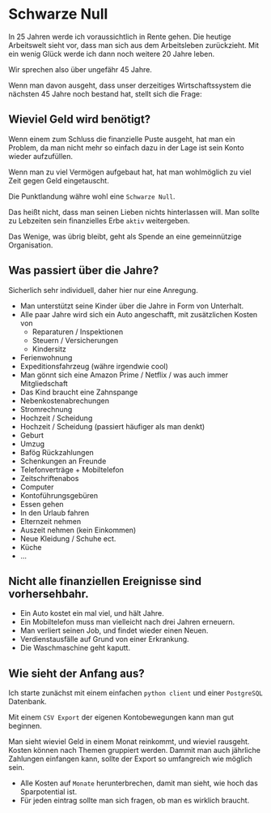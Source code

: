 # Schwarze Null 

In 25 Jahren werde ich voraussichtlich in Rente gehen.
Die heutige Arbeitswelt sieht vor, dass man sich aus dem Arbeitsleben zurückzieht.
Mit ein wenig Glück werde ich dann noch weitere 20 Jahre leben.

Wir sprechen also über ungefähr 45 Jahre.

Wenn man davon ausgeht, dass unser derzeitiges Wirtschaftssystem die nächsten 45 Jahre noch bestand hat, stellt sich die Frage:

## Wieviel Geld wird benötigt?

Wenn einem zum Schluss die finanzielle Puste ausgeht, hat man ein Problem, 
da man nicht mehr so einfach dazu in der Lage ist sein Konto wieder aufzufüllen.

Wenn man zu viel Vermögen aufgebaut hat, hat man wohlmöglich zu viel Zeit gegen Geld eingetauscht. 

Die Punktlandung währe wohl eine `Schwarze Null`.

Das heißt nicht, dass man seinen Lieben nichts hinterlassen will.
Man sollte zu Lebzeiten sein finanzielles Erbe `aktiv` weitergeben.

Das Wenige, was übrig bleibt, geht als Spende an eine gemeinnützige Organisation.

## Was passiert über die Jahre?

Sicherlich sehr individuell, daher hier nur eine Anregung.

* Man unterstützt seine Kinder über die Jahre in Form von Unterhalt.
* Alle paar Jahre wird sich ein Auto angeschafft, mit zusätzlichen Kosten von
  * Reparaturen / Inspektionen
  * Steuern / Versicherungen
  * Kindersitz
* Ferienwohnung
* Expeditionsfahrzeug (währe irgendwie cool)
* Man gönnt sich eine Amazon Prime / Netflix / was auch immer Mitgliedschaft
* Das Kind braucht eine Zahnspange
* Nebenkostenabrechungen
* Stromrechnung
* Hochzeit / Scheidung
* Hochzeit / Scheidung (passiert häufiger als man denkt)
* Geburt
* Umzug
* Bafög Rückzahlungen
* Schenkungen an Freunde
* Telefonverträge + Mobiltelefon
* Zeitschriftenabos
* Computer
* Kontoführungsgebüren
* Essen gehen
* In den Urlaub fahren
* Elternzeit nehmen
* Auszeit nehmen (kein Einkommen)
* Neue Kleidung / Schuhe ect.
* Küche
* ...

## Nicht alle finanziellen Ereignisse sind vorhersehbahr.

* Ein Auto kostet ein mal viel, und hält Jahre.
* Ein Mobiltelefon muss man vielleicht nach drei Jahren erneuern.
* Man verliert seinen Job, und findet wieder einen Neuen.
* Verdienstausfälle auf Grund von einer Erkrankung.
* Die Waschmaschine geht kaputt.

## Wie sieht der Anfang aus?

Ich starte zunächst mit einem einfachen `python client` und einer `PostgreSQL` Datenbank.

Mit einem `CSV Export` der eigenen Kontobewegungen kann man gut beginnen.

Man sieht wieviel Geld in einem Monat reinkommt, und wieviel rausgeht. 
Kosten können nach Themen gruppiert werden.
Dammit man auch jährliche Zahlungen einfangen kann, sollte der Export so umfangreich wie möglich sein.

* Alle Kosten auf `Monate` herunterbrechen, damit man sieht, wie hoch das Sparpotential ist.
* Für jeden eintrag sollte man sich fragen, ob man es wirklich braucht.

